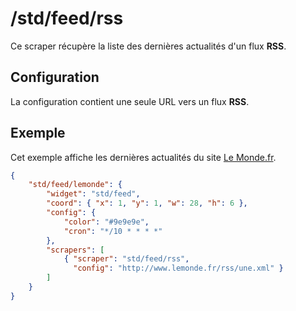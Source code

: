 # /std/feed/rss

Ce scraper récupère la liste des dernières actualités d'un flux **RSS**.

## Configuration

La configuration contient une seule URL vers un flux **RSS**.

## Exemple

Cet exemple affiche les dernières actualités du site
[Le Monde.fr](http://www.lemonde.fr/).

```JSON
{
    "std/feed/lemonde": {
        "widget": "std/feed",
        "coord": { "x": 1, "y": 1, "w": 28, "h": 6 },
        "config": {
            "color": "#9e9e9e",
            "cron": "*/10 * * * *"
        },
        "scrapers": [
            { "scraper": "std/feed/rss",
              "config": "http://www.lemonde.fr/rss/une.xml" }
        ]
    }
}
```
